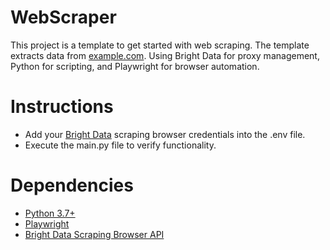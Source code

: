 # WebScraper
This project is a template to get started with web scraping. The template extracts data from [example.com](https://example.com). Using Bright Data for proxy management, Python for scripting, and Playwright for browser automation.

# Instructions
- Add your [Bright Data](https://brightdata.com) scraping browser credentials into the .env file.
- Execute the main.py file to verify functionality.

# Dependencies
- [Python 3.7+](https://www.python.org/downloads/)
- [Playwright](https://playwright.dev/python/docs/intro)
- [Bright Data Scraping Browser API](https://brightdata.com/products/scraping-browser)
